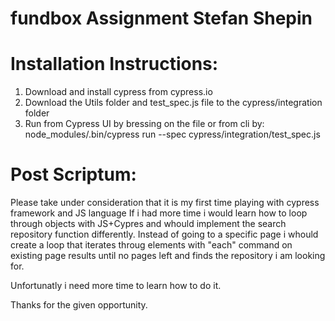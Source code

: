 # fundbox Assignment Stefan Shepin

Installation Instructions:
==========================

1) Download and install cypress from cypress.io
2) Download the Utils folder and test_spec.js file to the cypress/integration folder
3) Run from Cypress UI by bressing on the file or from cli by:
    node_modules/.bin/cypress run  --spec cypress/integration/test_spec.js
    
    
Post Scriptum:
==============
Please take under consideration that it is my first time playing with cypress framework and JS language
If i had more time i would learn how to loop through objects with JS+Cypres and whould implement the search repository function
differently.
Instead of going to a specific page i whould create a loop that iterates throug elements with "each" command on existing page results until no pages left and finds the repository i am looking for.

Unfortunatly i need more time to learn how to do it.

Thanks for the given opportunity.
